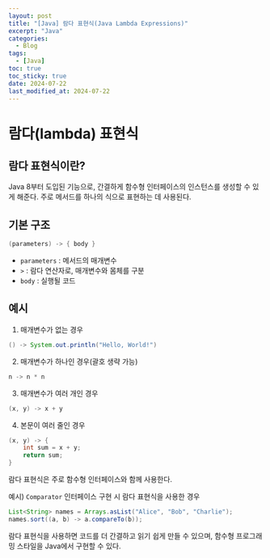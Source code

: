 ```yaml
---
layout: post
title: "[Java] 람다 표현식(Java Lambda Expressions)"
excerpt: "Java"
categories:
  - Blog
tags:
  - [Java]
toc: true
toc_sticky: true
date: 2024-07-22
last_modified_at: 2024-07-22
---
```


# 람다(lambda) 표현식

## 람다 표현식이란?

 Java 8부터 도입된 기능으로, 간결하게 함수형 인터페이스의 인스턴스를 생성할 수 있게 해준다. 주로 메서드를 하나의 식으로 표현하는 데 사용된다.

## 기본 구조

```java
(parameters) -> { body }
```

- `parameters` : 메서드의 매개변수
- `>` : 람다 연산자로, 매개변수와 몸체를 구분
- `body` : 실행될 코드

## 예시

1. 매개변수가 없는 경우

```java
() -> System.out.println("Hello, World!")
```

2. 매개변수가 하나인 경우(괄호 생략 가능)

```java
n -> n * n
```

3. 매개변수가 여러 개인 경우

```java
(x, y) -> x + y
```

4. 본문이 여러 줄인 경우

```java
(x, y) -> {
    int sum = x + y;
    return sum;
}
```

람다 표현식은 주로 함수형 인터페이스와 함께 사용한다. 

예시) `Comparator` 인터페이스 구현 시 람다 표현식을 사용한 경우

```java
List<String> names = Arrays.asList("Alice", "Bob", "Charlie");
names.sort((a, b) -> a.compareTo(b));
```

람다 표현식을 사용하면 코드를 더 간결하고 읽기 쉽게 만들 수 있으며, 함수형 프로그래밍 스타일을 Java에서 구현할 수 있다.